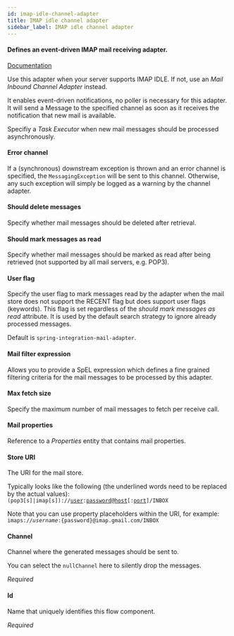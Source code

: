 ```yaml
---
id: imap-idle-channel-adapter
title: IMAP idle channel adapter
sidebar_label: IMAP idle channel adapter
---
```

#### Defines an event-driven IMAP mail receiving adapter. 
<a href="http://docs.spring.io/spring-integration/docs/2.1.x/reference/html/mail.html#mail-namespace" target="_blank">Documentation</a>

Use this adapter when your server supports IMAP IDLE. If not, use an <i>Mail Inbound Channel Adapter</i> instead.

It enables event-driven notifications, no poller is necessary for this adapter. 
It will send a Message to the specified channel as soon as it receives the notification that new mail is available.

Specifiy a <i>Task Executor</i> when new mail messages should be processed asynchronously.

#### Error channel
If a (synchronous) downstream exception is thrown and an error channel is specified, the <code>MessagingException</code> will be sent to this channel. Otherwise, any such exception will simply be logged as a warning by the channel adapter.

#### Should delete messages
Specify whether mail messages should be deleted after retrieval.

#### Should mark messages as read
Specify whether mail messages should be marked as read after being retrieved (not supported by all mail servers, e.g. POP3).

#### User flag
Specify the user flag to mark messages read by the adapter when the mail store does not support the RECENT flag but does support user flags (keywords). This flag is set regardless of the <i>should mark messages as read</i> attribute. It is used by the default search strategy to ignore already processed messages.

Default is <code>spring-integration-mail-adapter</code>.

#### Mail filter expression
Allows you to provide a SpEL expression which defines a fine grained filtering criteria for the mail messages to be processed by this adapter.

#### Max fetch size
Specify the maximum number of mail messages to fetch per receive call.	

#### Mail properties
Reference to a <i>Properties</i> entity that contains mail properties.

#### Store URI
The URI for the mail store. 

Typically looks like the following (the underlined words need to be replaced by the actual values):
<code>(pop3[s]|imap[s])://<u>user</u>:<u>password</u>@<u>host</u>[:<u>port</u>]/INBOX</code>

Note that you can use property placeholders within the URI, for example:
<code>imaps://${username}:${password}@imap.gmail.com/INBOX</code>

#### Channel
Channel where the generated messages should be sent to.

You can select the <code>nullChannel</code> here to silently drop the messages.

<i>Required</i>

#### Id
Name that uniquely identifies this flow component.

<i>Required</i>

